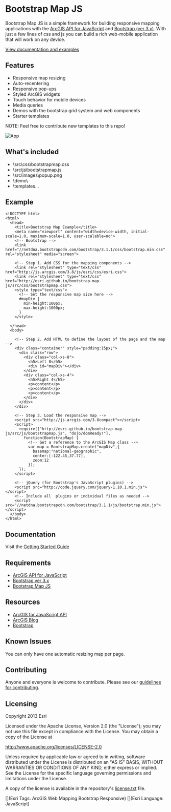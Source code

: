 # Bootstrap Map JS

Bootstrap Map JS is a simple framework for building responsive mapping applications with the [ArcGIS API for JavaScript](http://developers.arcgis.com) and [Bootstrap (ver 3.x)](http://getbootstrap.com).  With just a few lines of css and js you can build a rich web-mobile application that will work on any device.  

[View documentation and examples](http://esri.github.com/bootstrap-map-js/demo/index.html)

## Features

* Responsive map resizing
* Auto-recentering
* Responsive pop-ups
* Styled ArcGIS widgets
* Touch behavior for mobile devices
* Media queries
* Demos with the bootstrap grid system and web components
* Starter templates

NOTE: Feel free to contribute new templates to this repo!

![App](https://raw.github.com/Esri/bootstrap-map-js/master/bootstrapmapjs.png)

## What's included
* \src\css\bootstrapmap.css
* \src\js\bootstrapmap.js 
* \src\images\popup.png 
* \demo\
* \templates\... 

## Example

```
<!DOCTYPE html>
<html>
  <head>
    <title>Bootstrap Map Example</title>
    <meta name="viewport" content="width=device-width, initial-scale=1.0, maximum-scale=1.0, user-scalable=no">
    <!-- Bootstrap -->
    <link href="//netdna.bootstrapcdn.com/bootstrap/3.1.1/css/bootstrap.min.css" rel="stylesheet" media="screen">

    <!-- Step 1. Add CSS for the mapping components -->
    <link rel="stylesheet" type="text/css" href="http://js.arcgis.com/3.8/js/esri/css/esri.css">   
    <link rel="stylesheet" type="text/css" href="http://esri.github.io/bootstrap-map-js/src/css/bootstrapmap.css">   
    <style type="text/css">
      <!-- Set the responsive map size here -->
      #mapDiv {
        min-height:100px; 
        max-height:1000px; 
      }
    </style>

  </head>
  <body>

    <!-- Step 2. Add HTML to define the layout of the page and the map -->
    <div class="container" style="padding:15px;">
      <div class="row">
        <div class="col-xs-8">
          <h5>Left 8</h5>
          <div id="mapDiv"></div>
        </div>
        <div class="col-xs-4">                
          <h5>Right 4</h5>
          <p>content</p>
          <p>content</p>
          <p>content</p>
        </div>
      </div>
    </div>

    <!-- Step 3. Load the responsive map -->
    <script src="http://js.arcgis.com/3.8compact"></script>
    <script>
      require(["http://esri.github.io/bootstrap-map-js/src/js/bootstrapmap.js", "dojo/domReady!"], 
        function(BootstrapMap) {
          <!-- Get a reference to the ArcGIS Map class -->
          var map = BootstrapMap.create("mapDiv",{
            basemap:"national-geographic",
            center:[-122.45,37.77],
            zoom:12
          });
      });
    </script>

    <!-- jQuery (for Bootstrap's JavaScript plugins) -->
    <script src="http://code.jquery.com/jquery-1.10.1.min.js"></script>
    <!-- Include all  plugins or individual files as needed -->
    <script src="//netdna.bootstrapcdn.com/bootstrap/3.1.1/js/bootstrap.min.js"></script>
  </body>
</html>
```

## Documentation

Visit the [Getting Started Guide](http://esri.github.io/bootstrap-map-js/demo/getstarted.html)

## Requirements

* [ArcGIS API for JavaScript](http://developers.arcgis.com)
* [Bootstrap ver 3.x](http://getbootstrap.com)
* [Bootstrap Map JS](http://esri.github.com/bootstrap-map-js/)

## Resources

* [ArcGIS for JavaScript API](http://developers.arcgis.com/)
* [ArcGIS Blog](http://blogs.esri.com/esri/arcgis/)
* [Bootstrap](http://getbootstrap.com/)

## Known Issues

You can only have one automatic resizing map per page.

## Contributing

Anyone and everyone is welcome to contribute. Please see our [guidelines for contributing](https://github.com/esri/contributing).

## Licensing
Copyright 2013 Esri

Licensed under the Apache License, Version 2.0 (the "License");
you may not use this file except in compliance with the License.
You may obtain a copy of the License at

   http://www.apache.org/licenses/LICENSE-2.0

Unless required by applicable law or agreed to in writing, software
distributed under the License is distributed on an "AS IS" BASIS,
WITHOUT WARRANTIES OR CONDITIONS OF ANY KIND, either express or implied.
See the License for the specific language governing permissions and
limitations under the License.

A copy of the license is available in the repository's [license.txt]( https://raw.github.com/Esri/bootstrap-map-js/master/license.txt) file.

[](Esri Tags: ArcGIS Web Mapping Bootstrap Responsive)
[](Esri Language: JavaScript)
